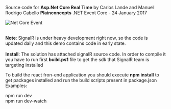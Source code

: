 Source code for **Asp.Net Core Real Time** by Carlos Lande and Manuel Rodrigo Cabello 
**Plainconcepts** .NET Event Core - 24 January 2017


![Net Core Event](https://s28.postimg.org/lt67mo4x9/C27_0d_KXUAEw1_Xm_1_jpg_large.jpg "Net Core Event")
<br/>
<br/>

**Note**: SignalR is under heavy development right now, so the code is updated daily and this demo
contains code in early state.
<br/><br/>
**Install**: The solution has attached signalR source code. In order to compile it you 
have to run first **build.ps1** file to get the sdk that SignalR team is targeting installed

To build the react fron-end application you should execute **npm install** to get packages installed and run the build scripts
present in package.json
<br/>
Examples:

npm run dev<br/>
npm run dev-watch<br/>



